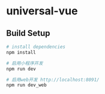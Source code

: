 # universal-vue

## Build Setup

``` bash
# install dependencies
npm install

# 启用小程序开发
npm run dev

# 启用web开发 http://localhost:8091/
npm run dev_web

```
